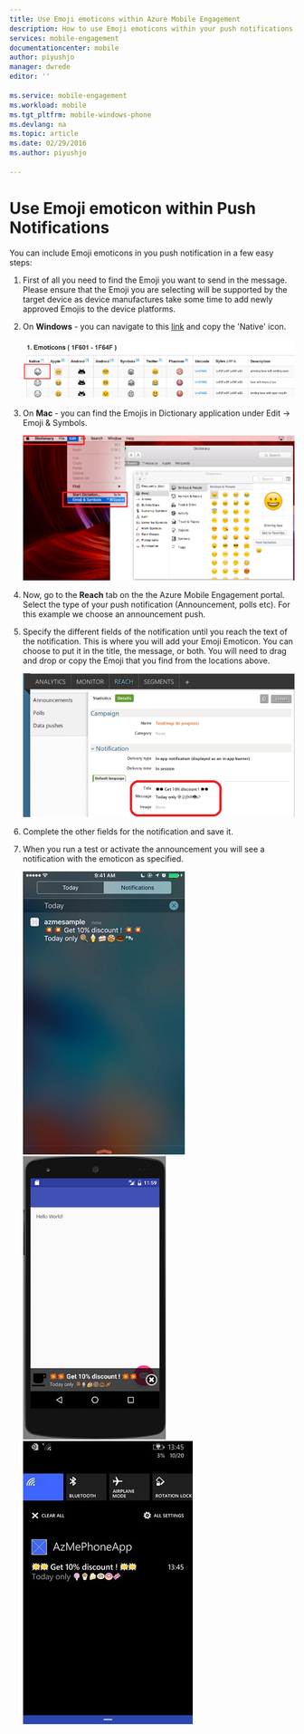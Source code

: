 ```yaml
---
title: Use Emoji emoticons within Azure Mobile Engagement
description: How to use Emoji emoticons within your push notifications
services: mobile-engagement
documentationcenter: mobile
author: piyushjo
manager: dwrede
editor: ''

ms.service: mobile-engagement
ms.workload: mobile
ms.tgt_pltfrm: mobile-windows-phone
ms.devlang: na
ms.topic: article
ms.date: 02/29/2016
ms.author: piyushjo

---
```

# Use Emoji emoticon within Push Notifications
You can include Emoji emoticons in you push notification in a few easy steps: 

1. First of all you need to find the Emoji you want to send in the message. Please ensure that the Emoji you are selecting will be supported by the target device as device manufactures take some time to add newly approved Emojis to the device platforms. 
2. On **Windows** - you can navigate to this [link](http://apps.timwhitlock.info/emoji/tables/unicode) and copy the 'Native' icon.
   
    ![](./media/mobile-engagement-use-emoji-with-push/Windows_SelectEmoji.png) 
3. On **Mac** - you can find the Emojis in Dictionary application under Edit -> Emoji & Symbols.
   
    ![](./media/mobile-engagement-use-emoji-with-push/Mac_SelectEmoji.png) 
4. Now, go to the **Reach** tab on the the Azure Mobile Engagement portal. Select the type of your push notification (Announcement, polls etc). For this example we choose an announcement push.
5. Specify the different fields of the notification until you reach the text of the notification. This is where you will add your Emoji Emoticon. You can choose to put it in the title, the message, or both. You will need to drag and drop or copy the Emoji that you find from the locations above. 
   
    ![](./media/mobile-engagement-use-emoji-with-push/notification_input.png)
6. Complete the other fields for the notification and save it. 
7. When you run a test or activate the announcement you will see a notification with the emoticon as specified.   
   
    ![](./media/mobile-engagement-use-emoji-with-push/iOS_Emoji.png) ![](./media/mobile-engagement-use-emoji-with-push/Android_Emoji.png) ![](./media/mobile-engagement-use-emoji-with-push/WindowsPhone_Emoji.png)

<!-- Images. -->
[1]: ./media/mobile-engagement-use-emoji-with-push/notification_input.png
[3]: ./media/mobile-engagement-use-emoji-with-push/iOS_Emoji.png
[4]: ./media/mobile-engagement-use-emoji-with-push/Android_Emoji.png
[5]: ./media/mobile-engagement-use-emoji-with-push/WindowsPhone_Emoji.png
[6]: ./media/mobile-engagement-use-emoji-with-push/Mac_SelectEmoji.png
[7]: ./media/mobile-engagement-use-emoji-with-push/Windows_SelectEmoji.png

